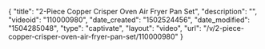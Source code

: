 {
    "title": "2-Piece Copper Crisper Oven Air Fryer Pan Set",
    "description": "",
    "videoid": "110000980",
    "date_created": "1502524456",
    "date_modified": "1504285048",
    "type": "captivate",
    "layout": "video",
    "url": "\/v\/2-piece-copper-crisper-oven-air-fryer-pan-set\/110000980"
}